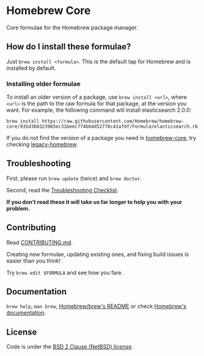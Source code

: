 # Homebrew Core
Core formulae for the Homebrew package manager.

## How do I install these formulae?
Just `brew install <formula>`. This is the default tap for Homebrew and is installed by default.

### Installing older formulae
To install an older version of a package, use `brew install <url>`, where `<url>` is the path to the raw formula for that package, at the version you want. For example, the following command will install elasticsearch 2.0.0:

`brew install https://raw.githubusercontent.com/Homebrew/homebrew-core/935d360323965ec31beec774b64d52778c41afdf/Formula/elasticsearch.rb`

If you do not find the version of a package you need in [homebrew-core](https://github.com/Homebrew/homebrew-core), try checking [legacy-homebrew](https://github.com/Homebrew/legacy-homebrew).

## Troubleshooting
First, please run `brew update` (twice) and `brew doctor`.

Second, read the [Troubleshooting Checklist](https://github.com/Homebrew/brew/blob/master/share/doc/homebrew/Troubleshooting.md#troubleshooting).

**If you don’t read these it will take us far longer to help you with your problem.**

## Contributing
Read [CONTRIBUTING.md](/.github/CONTRIBUTING.md).

Creating new formulae, updating existing ones, and fixing build issues is easier than you think!

Try `brew edit $FORMULA` and see how you fare.

## Documentation
`brew help`, `man brew`, [Homebrew/brew's README](https://github.com/Homebrew/brew#homebrew) or check [Homebrew's documentation](https://github.com/Homebrew/brew/tree/master/share/doc/homebrew#readme).

## License
Code is under the [BSD 2 Clause (NetBSD) license](https://github.com/Homebrew/homebrew-core/blob/master/LICENSE.txt).

